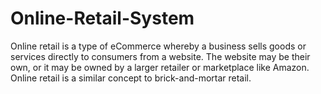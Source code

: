 # Online-Retail-System
Online retail is a type of eCommerce whereby a business sells goods or services directly to consumers from a website. The website may be their own, or it may be owned by a larger retailer or marketplace like Amazon. Online retail is a similar concept to brick-and-mortar retail.
